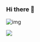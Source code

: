 ### Hi there 👋

![img](https://res.cloudinary.com/dna9pfqjc/image/upload/v1715243845/github_banner.png)

![](https://komarev.com/ghpvc/?username=bahmanworld)
